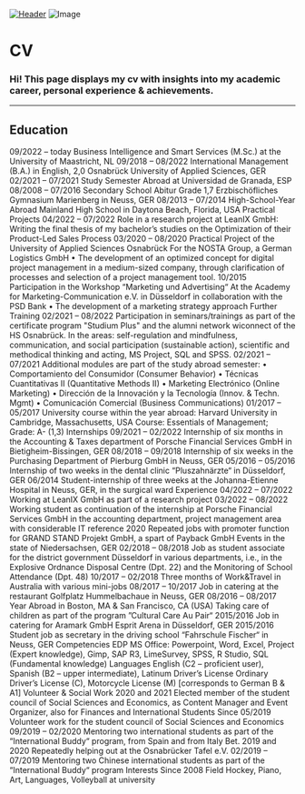 [![Header](https://www.creative-tim.com/blog/content/images/size/w1140/2021/08/rebranding-post--1-.jpg "Header")](https://www.creative-tim.com/)
![Image](https://github.com/luisamlr/cv/blob/main/image.png?raw=true)
# CV
### Hi! This page displays my cv with insights into my academic career, personal experience & achievements.
___________
## Education
09/2022 – today	
Business Intelligence and Smart Services (M.Sc.) at the University of Maastricht, NL
09/2018 – 08/2022	International Management (B.A.) in English, 2,0
Osnabrück University of Applied Sciences, GER
02/2021 – 07/2021	Study Semester Abroad at Universidad de Granada, ESP
08/2008 – 07/2016	Secondary School Abitur Grade 1,7
Erzbischöfliches Gymnasium Marienberg in Neuss, GER
08/2013 – 07/2014	High-School-Year Abroad
Mainland High School in Daytona Beach, Florida, USA
Practical Projects
04/2022 – 07/2022	Role in a research project at LeanIX GmbH: Writing the final thesis of my bachelor’s studies on the Optimization of their Product-Led Sales Process
03/2020 – 08/2020	Practical Project of the University of Applied Sciences Osnabrück
For the NOSTA Group, a German Logistics GmbH
•	The development of an optimized concept for digital project management in a medium-sized company, through clarification of processes and selection of a project management tool.
10/2015	Participation in the Workshop “Marketing und Advertising“ 
At the Academy for Marketing-Communication e.V. in Düsseldorf in collaboration with the PSD Bank
•	The development of a marketing strategy approach
Further Training
02/2021 – 08/2022	Participation in seminars/trainings as part of the certificate program "Studium Plus" and the alumni network wiconnect of the HS Osnabrück.
In the areas: self-regulation and mindfulness, communication, and social participation (sustainable action), scientific and methodical thinking and acting, MS Project, SQL and SPSS.
02/2021 – 07/2021	Additional modules are part of the study abroad semester:
•	Comportamiento del Consumidor (Consumer Behavior)
•	Técnicas Cuantitativas II (Quantitative Methods II)
•	Marketing Electrónico (Online Marketing)
•	Dirección de la Innovación y la Tecnología (Innov. & Techn. Mgmt)
•	Comunicación Comercial (Business Communications)
01/2017 – 05/2017	University course within the year abroad:
Harvard University in Cambridge, Massachusetts, USA
Course: Essentials of Management; Grade: A- (1,3)
Internships
09/2021 – 02/2022	Internship of six months in the Accounting & Taxes department of Porsche Financial Services GmbH in Bietigheim-Bissingen, GER 
08/2018 – 09/2018	Internship of six weeks in the Purchasing Department of Pierburg GmbH in Neuss, GER
05/2016 – 05/2016	Internship of two weeks in the dental clinic “Pluszahnärzte“ in 
Düsseldorf, GER
06/2014	Student-internship of three weeks at the Johanna-Etienne Hospital in Neuss, GER, in the surgical ward
Experience
04/2022 – 07/2022	Working at LeanIX GmbH as part of a research project
03/2022 – 08/2022	Working student as continuation of the internship at Porsche Financial Services GmbH in the accounting department, project management area with considerable IT reference
2020	Repeated jobs with promoter function for GRAND STAND Projekt GmbH, a spart of Payback GmbH Events in the state of Niedersachsen, GER
02/2018 – 08/2018	Job as student associate for the district government Düsseldorf in various departments, i.e., in the Explosive Ordnance Disposal Centre (Dpt. 22) and the Monitoring of School Attendance (Dpt. 48)
10/2017 – 02/2018	Three months of Work&Travel in Australia with various mini-jobs
08/2017 – 10/2017	Job in catering at the restaurant Golfplatz Hummelbachaue in Neuss, GER
08/2016 – 08/2017	Year Abroad in Boston, MA & San Francisco, CA (USA)
Taking care of children as part of the program ”Cultural Care Au Pair“
2015/2016	Job in catering for Aramark GmbH Esprit Arena in Düsseldorf, GER
2015/2016	Student job as secretary in the driving school “Fahrschule Fischer“ in Neuss, GER
Competencies
EDP	MS Office: Powerpoint, Word, Excel, Project (Expert knowledge), Gimp, SAP R3, LimeSurvey, SPSS, R Studio, SQL (Fundamental knowledge)
Languages	English (C2 – proficient user), 
Spanish (B2 – upper intermediate), Latinum
Driver’s License	Ordinary Driver’s License (C), Motorcycle License (M) [corresponds to German B & A1]
Volunteer & Social Work
2020 and 2021	Elected member of the student council of Social Sciences and Economics, as Content Manager and Event Organizer, also for Finances and International Students
Since 05/2019	Volunteer work for the student council of Social Sciences and Economics
09/2019 – 02/2020	Mentoring two international students as part of the “International Buddy“ program, from Spain and from Italy
Bet. 2019 and 2020	Repeatedly helping out at the Osnabrücker Tafel e.V.
02/2019 – 07/2019	Mentoring two Chinese international students as part of the “International Buddy“ program
Interests	Since 2008 Field Hockey, Piano, Art, Languages, Volleyball at university
